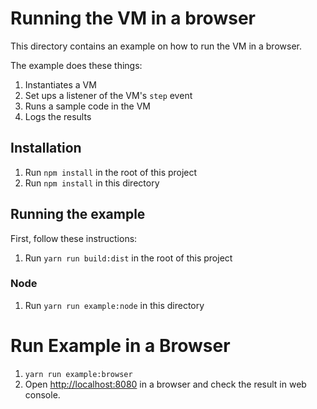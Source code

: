 # Running the VM in a browser

This directory contains an example on how to run the VM in a browser.

The example does these things:

1. Instantiates a VM
1. Set ups a listener of the VM's `step` event
1. Runs a sample code in the VM
1. Logs the results

## Installation

1. Run `npm install` in the root of this project
1. Run `npm install` in this directory

## Running the example

First, follow these instructions:

1. Run `yarn run build:dist` in the root of this project

### Node

1. Run `yarn run example:node` in this directory

# Run Example in a Browser

1. `yarn run example:browser`
1. Open [http://localhost:8080](http://localhost:8080) in a browser and check the result in web console.
